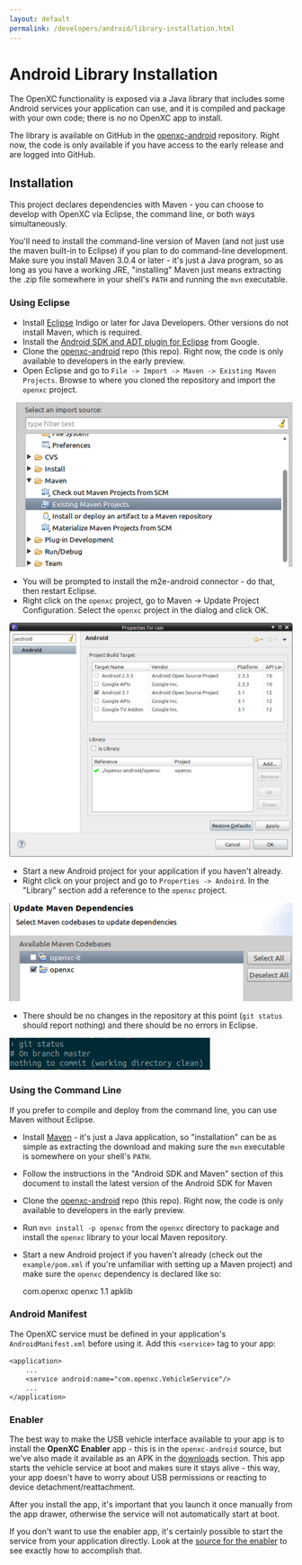 ```yaml
---
layout: default
permalink: /developers/android/library-installation.html
---
```


Android Library Installation
=============

The OpenXC functionality is exposed via a Java library that includes some
Android services your application can use, and it is compiled and package with
your own code; there is no no OpenXC app to install.

The library is available on GitHub in the [openxc-android][] repository. Right
now, the code is only available if you have access to the early release and are
logged into GitHub.

[openxc-android]: https://github.com/openxc/openxc-android

## Installation

This project declares dependencies with Maven - you can choose to develop with
OpenXC via Eclipse, the command line, or both ways simultaneously.

You'll need to install the command-line version of Maven (and not just use the
maven built-in to Eclipse) if you plan to do command-line development. Make sure
you install Maven 3.0.4 or later - it's just a Java program, so as long as you
have a working JRE, "installing" Maven just means extracting the .zip file
somewhere in your shell's `PATH` and running the `mvn` executable.

### Using Eclipse

* Install [Eclipse](http://www.eclipse.org/downloads/) Indigo or later for Java
  Developers. Other versions do not install Maven, which is required.
* Install the [Android SDK and ADT plugin for Eclipse](http://developer.android.com/sdk/installing.html)
  from Google.
* Clone the [openxc-android][] repo (this repo). Right now, the code is only
  available to developers in the early preview.
* Open Eclipse and go to `File -> Import -> Maven -> Existing Maven Projects`.
  Browse to where you cloned the repository and import the `openxc` project.

![Importing a Maven Project in Eclipse](/images/screenshots/eclipse-import-maven.png)

* You will be prompted to install the m2e-android connector - do that, then
  restart Eclipse.
* Right click on the `openxc` project, go to Maven -> Update Project
  Configuration. Select the `openxc` project in the dialog and click OK.

![Changing the Project Dependencies](/images/screenshots/eclipse-project-dependency.png)

* Start a new Android project for your application if you haven't already.
* Right click on your project and go to `Properties -> Andoird`.
    In the "Library" section add a reference to the `openxc` project.

![Updating the Maven project config](/images/screenshots/eclipse-update-maven.png)

* There should be no changes in the repository at this point (`git status`
  should report nothing) and there should be no errors in Eclipse.

![Clean working directory](/images/screenshots/git-status.png)

### Using the Command Line

If you prefer to compile and deploy from the command line, you can use Maven
without Eclipse.

* Install [Maven](http://maven.apache.org/) - it's just a Java application, so
  "installation" can be as simple as extracting the download and making sure the
  `mvn` executable is somewhere on your shell's `PATH`.
* Follow the instructions in the "Android SDK and Maven" section of this
  document to install the latest version of the Android SDK for Maven
* Clone the [openxc-android][] repo (this repo). Right now, the code is only
  available to developers in the early preview.
* Run `mvn install -p openxc` from the `openxc` directory to package and install
  the `openxc` library to your local Maven repository.
* Start a new Android project if you haven't already (check out the
  `example/pom.xml` if you're unfamiliar with setting up a Maven project) and
  make sure the `openxc` dependency is declared like so:

    <dependencies>
        <dependency>
            <groupId>com.openxc</groupId>
            <artifactId>openxc</artifactId>
            <version>1.1</version>
            <type>apklib</type>
        </dependency>
    </dependencies>

[openxc-android]: https://github.com/openxc/openxc-android

### Android Manifest

The OpenXC service must be defined in your application's `AndroidManifest.xml`
before using it. Add this `<service>` tag to your app:

    <application>
        ...
        <service android:name="com.openxc.VehicleService"/>
        ...
    </application>

### Enabler

The best way to make the USB vehicle interface available to your app is to
install the **OpenXC Enabler** app - this is in the `openxc-android` source, but
we've also made it available as an APK in the [downloads][] section. This app
starts the vehicle service at boot and makes sure it stays alive - this way,
your app doesn't have to worry about USB permissions or reacting to device
detachment/reattachment.

After you install the app, it's important that you launch it once manually from
the app drawer, otherwise the service will not automatically start at boot.

If you don't want to use the enabler app, it's certainly possible to start the
service from your application directly. Look at the [source for the
enabler][enabler] to see exactly how to accomplish that.

[downloads]: https://github.com/openxc/openxc-android/downloads
[enabler]: https://github.com/openxc/openxc-android/tree/master/enabler
